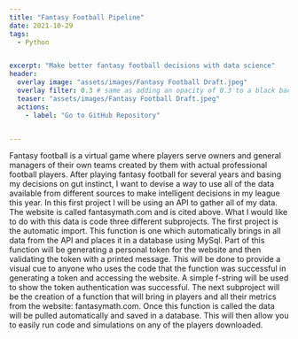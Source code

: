 ```yaml
---
title: "Fantasy Football Pipeline"
date: 2021-10-29
tags:
  - Python


excerpt: "Make better fantasy football decisions with data science"
header:
  overlay image: "assets/images/Fantasy Football Draft.jpeg"
  overlay filter: 0.3 # same as adding an opacity of 0.3 to a black background
  teaser: "assets/images/Fantasy Football Draft.jpeg"
  actions:
    - label: "Go to GitHub Repository"


---
```


Fantasy football is a virtual game where players serve owners and general managers of their own teams created by them with actual professional football players.
After playing fantasy football for several years and basing my decisions on gut instinct, I want to devise a way to use all of the data available from different sources to make intelligent decisions in my league this year.
In this first project I will be using an API to gather all of my data. The website is called fantasymath.com and is cited above. What I would like to do with this data is code three different subprojects. The first project is the automatic import. This function is one which automatically brings in all data from the API and places it in a database using MySql. Part of this function will be generating a personal token for the website and then validating the token with a printed message. This will be done to provide a visual cue to anyone who uses the code that the function was successful in generating a token and accessing the website. A simple f-string will be used to show the token authentication was successful.
The next subproject will be the creation of a function that will bring in players and all their metrics from the website: fantasymath.com. Once this function is called the data will be pulled automatically and saved in a database. This will then allow you to easily run code and simulations on any of the players downloaded.
